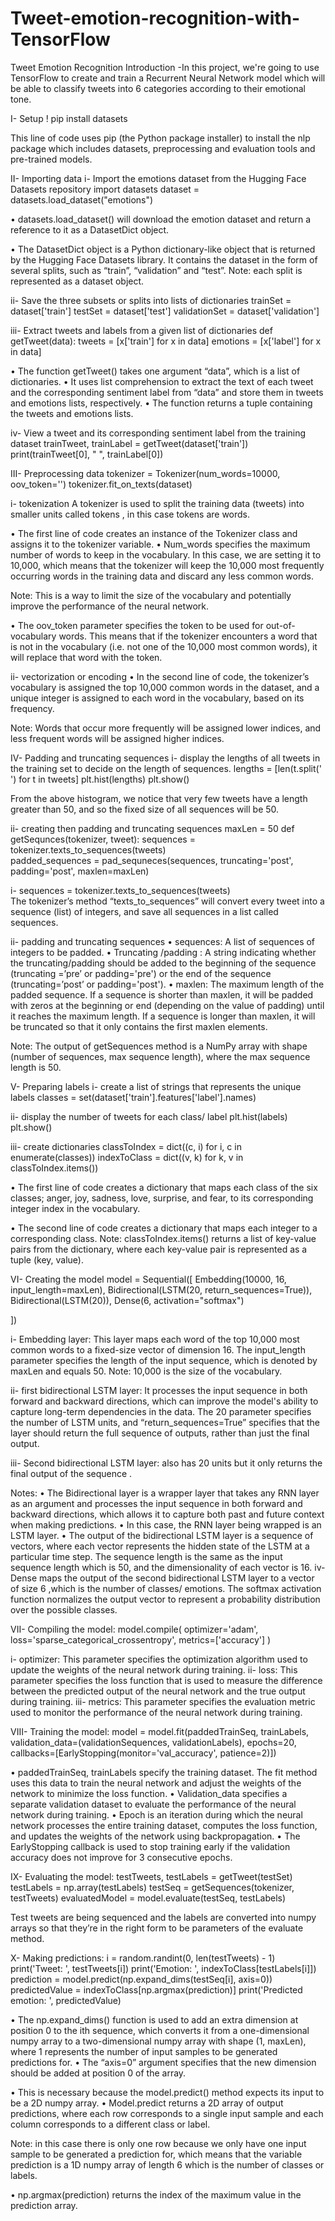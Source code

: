 # Tweet-emotion-recognition-with-TensorFlow
Tweet Emotion Recognition 
Introduction 
-In this project, we're going to use TensorFlow to create and train a Recurrent Neural Network model which will be able to classify tweets into 6 categories according to their emotional tone. 

I- Setup 
! pip install datasets

This line of code uses pip (the Python package installer) to install the nlp package which includes datasets, preprocessing and evaluation tools and pre-trained models. 

II- Importing data 
i- Import the emotions dataset from the Hugging Face Datasets repository 
import datasets 
dataset = datasets.load_dataset("emotions")

• datasets.load_dataset() will download the emotion dataset and return a reference to it as a DatasetDict object.

• The DatasetDict object is a Python dictionary-like object that is returned by the Hugging Face Datasets library. 
It contains the dataset in the form of several splits, such as “train”, “validation” and “test”.
Note: each split is represented as a dataset object.

ii- Save the three subsets or splits into lists of dictionaries 
trainSet = dataset['train']
testSet = dataset['test']
validationSet = dataset['validation']



iii- Extract tweets and labels from a given list of dictionaries 
def getTweet(data):
   tweets = [x['train'] for x in data]
   emotions = [x['label'] for x in data]


• The function getTweet() takes one argument “data”, which is a list of dictionaries.
• It uses list comprehension to extract the text of each tweet and the corresponding sentiment label from  “data” and store them in tweets and emotions lists, respectively.
• The function returns a tuple containing the tweets and emotions lists.



iv- View a tweet and its corresponding sentiment label from the training dataset
trainTweet, trainLabel = getTweet(dataset['train'])
print(trainTweet[0], " ", trainLabel[0])








III- Preprocessing data
tokenizer = Tokenizer(num_words=10000, oov_token='<UNK>')
tokenizer.fit_on_texts(dataset)


i- tokenization 
A tokenizer is used to split the training data (tweets) into smaller units called tokens , in this case tokens are words. 

• The first line of code creates an instance of the Tokenizer class and assigns it to the tokenizer variable.
• Num_words specifies the maximum number of words to keep in the vocabulary. In this case, we are setting it to 10,000, which means that the tokenizer will keep the 10,000 most frequently occurring words in the training data and discard any less common words. 

Note: This is a way to limit the size of the vocabulary and potentially improve the performance of the neural network.

• The oov_token parameter specifies the token to be used for out-of-vocabulary words. This means that if the tokenizer encounters a word that is not in the vocabulary (i.e. not one of the 10,000 most common words), it will replace that word with the <UNK> token.

ii- vectorization or encoding 
• In the second line of code, the tokenizer’s vocabulary is assigned the top 10,000 common words in the dataset, and a unique integer is assigned to each word in the vocabulary, based on its frequency. 

Note: Words that occur more frequently will be assigned lower indices, and less frequent words will be assigned higher indices. 



IV- Padding and truncating sequences 
i- display the lengths of all tweets in the training set to decide on the length of sequences.
lengths = [len(t.split(' ') for t in tweets] 
plt.hist(lengths)
plt.show()





From the above histogram, we notice that very few tweets have a length greater than 50, and so the fixed size of all sequences will be 50. 

ii- creating then padding and truncating sequences 
maxLen = 50 
def getSequnces(tokenizer, tweet):
   sequences = tokenizer.texts_to_sequences(tweets)   
   padded_sequences = pad_sequneces(sequences,
                                   truncating='post',
                                   padding='post', 
                                   maxlen=maxLen) 


i- sequences = tokenizer.texts_to_sequences(tweets)   
The tokenizer’s method “texts_to_sequences” will convert every tweet into a sequence (list) of integers, and save all sequences in a list called sequences.  

ii- padding and truncating sequences
• sequences: A list of sequences of integers to be padded. 
• Truncating /padding : A string indicating whether the truncating/padding should be added to the beginning of the sequence (truncating =’pre’ or padding='pre') or the end of the sequence (truncating=’post’ or padding='post').
• maxlen: The maximum length of the padded sequence. If a sequence is shorter than maxlen, it will be padded with zeros at the beginning or end (depending on the value of padding) until it reaches the maximum length. If a sequence is longer than maxlen, it will be truncated so that it only contains the first maxlen elements.

Note: 
The output of getSequences method is a NumPy array with shape (number of sequences, max sequence length), where the max sequence length is 50.


V- Preparing labels 
i- create a list of strings that represents the unique labels 
classes = set(dataset['train'].features['label'].names)


ii- display the number of tweets for each class/ label
plt.hist(labels)
plt.show()


iii- create dictionaries
classToIndex = dict((c, i) for i, c in enumerate(classes))
indexToClass = dict((v, k) for k, v in classToIndex.items())

• The first line of code creates a dictionary that maps each class of the six classes; anger, joy, sadness, love, surprise, and fear, to its corresponding integer index in the vocabulary. 

• The second line of code creates a dictionary that maps each integer to a corresponding class.
Note: classToIndex.items() returns a list of key-value pairs from the dictionary, where each key-value pair is represented as a tuple (key, value).








VI- Creating the model
model = Sequential([
   Embedding(10000, 16, input_length=maxLen),
   Bidirectional(LSTM(20, return_sequences=True)),
   Bidirectional(LSTM(20)),
   Dense(6, activation="softmax")

])


i- Embedding layer: 
This layer maps each word of the top 10,000 most common words to a fixed-size vector of dimension 16. The input_length parameter specifies the length of the input sequence, which is denoted by maxLen and equals 50.
Note: 10,000 is the size of the vocabulary.

ii- first bidirectional LSTM layer: 
It processes the input sequence in both forward and backward directions, which can improve the model's ability to capture long-term dependencies in the data. The 20 parameter specifies the number of LSTM units, and “return_sequences=True” specifies that the layer should return the full sequence of outputs, rather than just the final output. 





iii- Second bidirectional LSTM layer:
 also has 20 units but it only returns the final output of the sequence .

Notes: 
•  The Bidirectional layer is a wrapper layer that takes any RNN layer as an argument and processes the input sequence in both forward and backward directions, which allows it to capture both past and future context when making predictions. 
•  In this case, the RNN layer being wrapped is an LSTM layer.
•  The output of the bidirectional LSTM layer is a sequence of vectors, where each vector represents the hidden state of the LSTM at a particular time step. The sequence length is the same as the input sequence length which is 50, and the dimensionality of each vector is 16. 
iv- Dense 
maps the output of the second bidirectional LSTM layer to a vector of size 6 ,which is the number of classes/ emotions. The softmax activation function normalizes the output vector to represent a probability distribution over the possible classes. 








VII- Compiling the model: 
model.compile(
   optimizer='adam',
   loss='sparse_categorical_crossentropy',
   metrics=['accuracy']
)

i- optimizer: This parameter specifies the optimization algorithm used to update the weights of the neural network during training.
ii- loss: This parameter specifies the loss function that is used to measure the difference between the predicted output of the neural network and the true output during training. 
iii- metrics: This parameter specifies the evaluation metric used to 	monitor the performance of the neural network during training. 



VIII- Training the model: 
model = model.fit(paddedTrainSeq, trainLabels,
                  validation_data=(validationSequences,
                                  validationLabels),
                  epochs=20,
                  callbacks=[EarlyStopping(monitor='val_accuracy',
                                           patience=2)]) 




• paddedTrainSeq, trainLabels specify the training dataset. The fit method uses this data to train the neural network and adjust the weights of the network to minimize the loss function.
• Validation_data specifies a separate validation dataset to evaluate the performance of the neural network during training. 
• Epoch is an iteration during which the neural network processes the entire training dataset, computes the loss function, and updates the weights of the network using backpropagation.
• The EarlyStopping callback is used to stop training early if the validation accuracy does not improve for 3 consecutive epochs.

IX- Evaluating the model: 
testTweets, testLabels = getTweet(testSet)
testLabels = np.array(testLabels)
testSeq = getSequences(tokenizer, testTweets)
evaluatedModel = model.evaluate(testSeq, testLabels)




Test tweets are being sequenced and the labels are converted into numpy arrays so that they’re in the right form to be parameters of the evaluate method.



 
X- Making predictions: 
i = random.randint(0, len(testTweets) - 1)
print('Tweet: ', testTweets[i])
print('Emotion: ', indexToClass[testLabels[i]])
prediction = model.predict(np.expand_dims(testSeq[i], axis=0))
predictedValue = indexToClass[np.argmax(prediction)]
print('Predicted emotion: ', predictedValue)




• The np.expand_dims() function is used to add an extra dimension at position 0 to the ith sequence, which converts it from a one-dimensional numpy array to a two-dimensional numpy array with shape (1, maxLen), where 1  represents  the number of input samples to be generated predictions for. 
• The “axis=0” argument specifies that the new dimension should be added at position 0 of the array.

• This is necessary because the model.predict() method expects its input to be a 2D numpy array.
• Model.predict returns a 2D array of output predictions, where each row corresponds to a single input sample and each column corresponds to a different class or label.  

Note: in this case there is only one row because we only have one input sample to be generated a prediction for, which means that the variable prediction is a 1D numpy array of length 6 which is the number of classes or labels. 

• np.argmax(prediction) returns  the index of the maximum value in the prediction array. 
